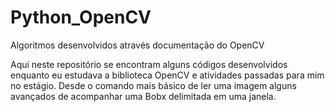# Python_OpenCV
Algoritmos desenvolvidos através documentação do OpenCV

Aqui neste repositório se encontram alguns códigos desenvolvidos enquanto eu estudava a biblioteca OpenCV e atividades passadas para mim no estágio. Desde o comando mais básico de ler uma imagem alguns avançados de acompanhar uma Bobx delimitada em uma janela.
